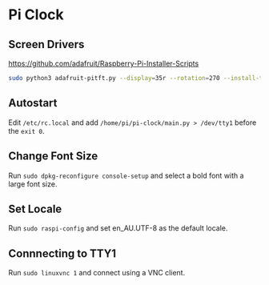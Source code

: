 # Pi Clock

## Screen Drivers

https://github.com/adafruit/Raspberry-Pi-Installer-Scripts

```bash
sudo python3 adafruit-pitft.py --display=35r --rotation=270 --install-type=console
```

## Autostart

Edit `/etc/rc.local` and add `/home/pi/pi-clock/main.py > /dev/tty1` before the `exit 0`.

## Change Font Size

Run `sudo dpkg-reconfigure console-setup` and select a bold font with a large font size.

## Set Locale

Run `sudo raspi-config` and set en_AU.UTF-8 as the default locale.

## Connnecting to TTY1

Run `sudo linuxvnc 1` and connect using a VNC client.
